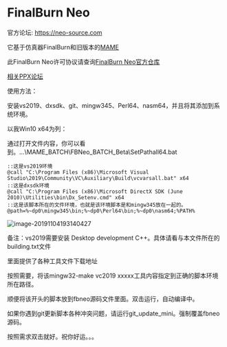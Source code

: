 # FinalBurn Neo
官方论坛: https://neo-source.com

它基于仿真器FinalBurn和旧版本的[MAME](https://www.mamedev.org)

此FinalBurn Neo许可协议请查询[FinalBurn Neo官方仓库]( https://github.com/libretro/FBNeo )

[相关PPX论坛](https://www.ppxclub.com/forum.php?mod=viewthread&tid=693831&page=1&extra=#pid8114341)

使用方法：

安装vs2019、dxsdk、git、mingw345、Perl64、nasm64，并且将其添加到系统环境。

以我Win10 x64为列：

通过打开文件内容，你可以看到。...\MAME_BATCH\FBNeo_BATCH_Beta\SetPathall64.bat

```
::这是vs2019环境
@call "C:\Program Files (x86)\Microsoft Visual Studio\2019\Community\VC\Auxiliary\Build\vcvarsall.bat" x64
::这是dxsdk环境
@call "C:\Program Files (x86)\Microsoft DirectX SDK (June 2010)\Utilities\bin\Dx_Setenv.cmd" x64
::这是该脚本所在的文件环境，也就是该环境脚本是和mingw345放在一起的。
@path=%~dp0\mingw345\bin;%~dp0\Perl64\bin;%~dp0\nasm64;%PATH%
```

![image-20191104193140427](C:\Users\lihaidong\AppData\Roaming\Typora\typora-user-images\image-20191104193140427.png)

备注：vs2019需要安装 Desktop development C++。具体请看与本文件所在的building.txt文件

里面提供了各种工具文件下载地址

按照需要，将该mingw32-make vc2019 xxxxx工具内容指定到正确的脚本环境所在路径。

顺便将该开头的脚本放到fbneo源码文件里面。双击运行，自动编译中。

如果你遇到git更新脚本各种冲突问题，请运行git_update_mini。强制覆盖fbneo源码。

按照需求双击就好。祝你好运。。。

